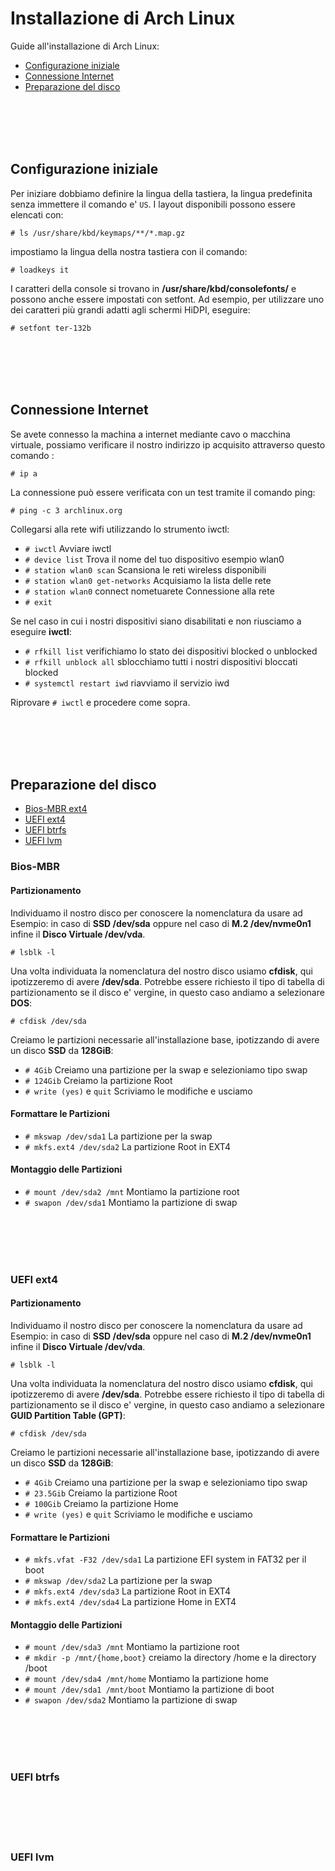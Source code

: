 # Installazione di Arch Linux

Guide all'installazione di Arch Linux: 

* [Configurazione iniziale](#configurazione-iniziale)
* [Connessione Internet](#connessione-internet)
* [Preparazione del disco](#preparazione-del-disco)

<br><br><br><br>

## Configurazione iniziale

Per iniziare dobbiamo definire la lingua della tastiera, la lingua predefinita senza immettere il comando e' `US`. I layout disponibili possono essere elencati con: 

`# ls /usr/share/kbd/keymaps/**/*.map.gz`

impostiamo la lingua della nostra tastiera con il comando:

`# loadkeys it`

I caratteri della console si trovano in **/usr/share/kbd/consolefonts/** e possono anche essere impostati con setfont. Ad esempio, per utilizzare uno dei caratteri più grandi adatti agli schermi HiDPI, eseguire:

`# setfont ter-132b`


<br><br><br><br>

## Connessione Internet
Se avete connesso la machina a internet mediante cavo o macchina virtuale, possiamo verificare il nostro indirizzo ip acquisito attraverso questo comando :

`# ip a`

La connessione può essere verificata con un test tramite il comando ping:

`# ping -c 3 archlinux.org`

Collegarsi alla rete wifi utilizzando lo strumento iwctl:

- `# iwctl` Avviare iwctl
- `# device list`  Trova il nome del tuo dispositivo esempio wlan0
- `# station wlan0 scan` Scansiona le reti wireless disponibili
- `# station wlan0 get-networks` Acquisiamo la lista delle rete
- `# station wlan0` connect nometuarete  Connessione alla rete
- `# exit` 

Se nel caso in cui i nostri dispositivi siano disabilitati e non riusciamo a eseguire **iwctl**:

- `# rfkill list`  verifichiamo lo stato dei dispositivi blocked o unblocked
- `# rfkill unblock all` sblocchiamo tutti i nostri dispositivi bloccati blocked
- `# systemctl restart iwd`  riavviamo il servizio iwd

Riprovare `# iwctl` e procedere come sopra.


<br><br><br><br>

## Preparazione del disco

* [Bios-MBR ext4](#bios-mbr)
* [UEFI ext4](#uefi-ext4)
* [UEFI btrfs](#uefi-btrfs)
* [UEFI lvm](#uefi-lvm)

### Bios-MBR

#### Partizionamento
Individuamo il nostro disco per conoscere la nomenclatura da usare ad Esempio: in caso di **SSD /dev/sda** oppure nel caso di **M.2 /dev/nvme0n1** infine il **Disco Virtuale /dev/vda**.

`# lsblk -l`

Una volta individuata la nomenclatura del nostro disco usiamo **cfdisk**, qui ipotizzeremo di avere **/dev/sda**. Potrebbe essere richiesto il tipo di tabella di partizionamento se il disco e' vergine, in questo caso andiamo a selezionare **DOS**:

`# cfdisk /dev/sda`

Creiamo le partizioni necessarie all'installazione base, ipotizzando di avere un disco **SSD** da **128GiB**:

- `# 4Gib`   Creiamo una partizione per la swap e selezioniamo tipo swap
- `# 124Gib`  Creiamo la partizione Root
- `# write (yes)` e `quit`  Scriviamo le modifiche e usciamo


#### Formattare le Partizioni

- `# mkswap /dev/sda1` La partizione per la swap
- `# mkfs.ext4 /dev/sda2` La partizione Root in EXT4

#### Montaggio delle Partizioni

- `# mount /dev/sda2 /mnt` Montiamo la partizione root
- `# swapon /dev/sda1` Montiamo la partizione di swap


<br><br><br><br>

### UEFI ext4

#### Partizionamento
Individuamo il nostro disco per conoscere la nomenclatura da usare ad Esempio: in caso di **SSD /dev/sda** oppure nel caso di **M.2 /dev/nvme0n1** infine il **Disco Virtuale /dev/vda**.

`# lsblk -l`

Una volta individuata la nomenclatura del nostro disco usiamo **cfdisk**, qui ipotizzeremo di avere **/dev/sda**. Potrebbe essere richiesto il tipo di tabella di partizionamento se il disco e' vergine, in questo caso andiamo a selezionare **GUID Partition Table (GPT)**:

`# cfdisk /dev/sda`

Creiamo le partizioni necessarie all'installazione base, ipotizzando di avere un disco **SSD** da **128GiB**:

- `# 4Gib`   Creiamo una partizione per la swap e selezioniamo tipo swap
- `# 23.5Gib`  Creiamo la partizione Root
- `# 100Gib`  Creiamo la partizione Home
- `# write (yes)` e `quit`  Scriviamo le modifiche e usciamo

#### Formattare le Partizioni

- `# mkfs.vfat -F32 /dev/sda1` La partizione EFI system in FAT32 per il boot
- `# mkswap /dev/sda2` La partizione per la swap
- `# mkfs.ext4 /dev/sda3` La partizione Root in EXT4
- `# mkfs.ext4 /dev/sda4` La partizione Home in EXT4


#### Montaggio delle Partizioni

- `# mount /dev/sda3 /mnt` Montiamo la partizione root
- `# mkdir -p /mnt/{home,boot}` creiamo la directory /home e la directory /boot
- `# mount /dev/sda4 /mnt/home` Montiamo la partizione home
- `# mount /dev/sda1 /mnt/boot` Montiamo la partizione di boot
- `# swapon /dev/sda2` Montiamo la partizione di swap



<br><br><br><br>

### UEFI btrfs




<br><br><br><br>

### UEFI lvm




<br><br><br><br>





